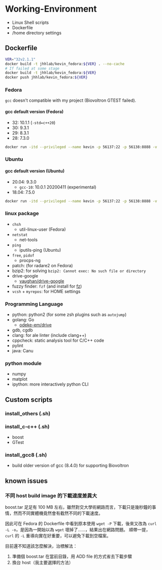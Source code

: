 # Working-Environment

- Linux Shell scripts
- Dockerfile
- /home directory settings

## Dockerfile

```bash
VER="32v2.1.1"
docker build -t jhhlab/kevin_fedora:${VER} . --no-cache
# If failed at some stage
docker build -t jhhlab/kevin_fedora:${VER}
docker push jhhlab/kevin_fedora:${VER}
```

### Fedora

`gcc`  doesn't compatible with my project (Biovoltron GTEST failed).

#### gcc default version (Fedora)

- 32: 10.1.1 (`-std=c++20`)
- 30: 9.3.1
- 29: 8.3.1
- 28: 7.3.0

```bash
docker run -itd --privileged --name kevin -p 56137:22 -p 56138:8888 -v /var/run/docker.sock:/var/run/docker.sock -v /home/nfs_home/kevin:/home/kevin -v /mnt/project_warehouse3/godzilla/kevin:/mnt/godzilla/kevin /mnt/project_warehouse1/mammoth/kevin:/mnt/mammoth/kevin kevin_fedora:${VER}
```

### Ubuntu

#### gcc default version (Ubuntu)

- 20.04: 9.3.0
  - `gcc-10`: 10.0.1 20200411 (experimental)
- 18.04: 7.5.0

```bash
docker run -itd --privileged --name kevin -p 56137:22 -p 56138:8888 -v /var/run/docker.sock:/var/run/docker.sock -v /home/nfs_home/kevin:/home/kevin -v /mnt/project_warehouse3/godzilla/kevin:/mnt/godzilla/kevin kevin_ubuntu:18.04v1.0
```

### linux package

- `chsh`
  - util-linux-user (Fedora)
- `netstat`
  - net-tools
- `ping`
  - iputils-ping (Ubuntu)
- `free`, `pidof`
  - procps-ng
- patch: (for radare2 on Fedora)
- bzip2: for solving `bzip2: Cannot exec: No such file or directory`
- drive-google
  - [vaughan/drive-google](https://copr.fedorainfracloud.org/coprs/vaughan/drive-google/)
- fuzzy finder: `fzf` (and install for [fz](https://github.com/changyuheng/fz/blob/master/README-zh.md))
- `vcsh` + `myrepos`: for HOME settings

### Programming Language

- python: python2 (for some zsh plugins such as `autojump`)
- golang: Go
  - [odeke-em/drive](https://github.com/odeke-em/drive)
- gdb, cgdb
- clang: for ale linter (include clang++)
- cppcheck: static analysis tool for C/C++ code
- pylint
- java: Canu

### python module

- numpy
- matplot
- ipython: more interactively python CLI

## Custom scripts

### install_others (.sh)

### install_c-c++ (.sh)

- boost
- GTest

### install_gcc8 (.sh)

- build older version of gcc (8.4.0) for supporting Biovoltron

## known issues

### 不同 host build image 的下載速度差異大

boost.tar 足足有 100 MB 左右，雖然對交大學術網路而言，下載只是幾秒鐘的事情，然而不同實體機竟然會有截然不同的下載速度。

因此可在 Fedora 的 Dockerfile 中看到原本使用 `wget -P` 下載，後來又改為 `curl -L -o`，是因為一開始以為 `wget` 壞掉了……，結果出在網路問題。
順帶一提，`curl` 的 `-L` 重導向實在好重要，可以避免下載到空檔案。

目前還不知道該怎麼解決，治標解法：

1. 準備個 boost.tar 在當前目錄，用 ADD file 的方式省去下載步驟
2. 換台 host（我主要選擇的方法）
